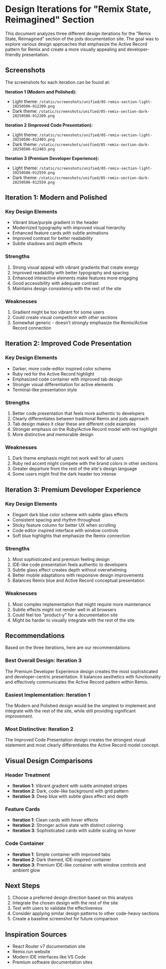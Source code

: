 # Design Iterations for "Remix State, Reimagined" Section

This document analyzes three different design iterations for the "Remix State, Reimagined" section of the jods documentation site. The goal was to explore various design approaches that emphasize the Active Record pattern for Remix and create a more visually appealing and developer-friendly presentation.

## Screenshots

The screenshots for each iteration can be found at:

**Iteration 1 (Modern and Polished):**

- Light theme: `/static/screenshots/unified/05-remix-section-light-20250506-012209.png`
- Dark theme: `/static/screenshots/unified/05-remix-section-dark-20250506-012209.png`

**Iteration 2 (Improved Code Presentation):**

- Light theme: `/static/screenshots/unified/05-remix-section-light-20250506-012403.png`
- Dark theme: `/static/screenshots/unified/05-remix-section-dark-20250506-012403.png`

**Iteration 3 (Premium Developer Experience):**

- Light theme: `/static/screenshots/unified/05-remix-section-light-20250506-012559.png`
- Dark theme: `/static/screenshots/unified/05-remix-section-dark-20250506-012559.png`

## Iteration 1: Modern and Polished

### Key Design Elements

- Vibrant blue/purple gradient in the header
- Modernized typography with improved visual hierarchy
- Enhanced feature cards with subtle animations
- Improved contrast for better readability
- Subtle shadows and depth effects

### Strengths

1. Strong visual appeal with vibrant gradients that create energy
2. Improved readability with better typography and spacing
3. Enhanced interactive elements make features more engaging
4. Good accessibility with adequate contrast
5. Maintains design consistency with the rest of the site

### Weaknesses

1. Gradient might be too vibrant for some users
2. Could create visual competition with other sections
3. Somewhat generic - doesn't strongly emphasize the Remix/Active Record connection

## Iteration 2: Improved Code Presentation

### Key Design Elements

- Darker, more code-editor inspired color scheme
- Ruby red for the Active Record highlight
- Emphasized code container with improved tab design
- Stronger visual differentiation for active elements
- Terminal-like presentation style

### Strengths

1. Better code presentation that feels more authentic to developers
2. Clearly differentiates between traditional Remix and jods approach
3. Tab design makes it clear these are different code examples
4. Stronger emphasis on the Ruby/Active Record model with red highlight
5. More distinctive and memorable design

### Weaknesses

1. Dark theme emphasis might not work well for all users
2. Ruby red accent might compete with the brand colors in other sections
3. Greater departure from the rest of the site's design language
4. Some users might find the dark header too intense

## Iteration 3: Premium Developer Experience

### Key Design Elements

- Elegant dark blue color scheme with subtle glass effects
- Consistent spacing and rhythm throughout
- Sticky feature column for better UX when scrolling
- Code editor inspired interface with window controls
- Soft blue highlights that emphasize the Remix connection

### Strengths

1. Most sophisticated and premium feeling design
2. IDE-like code presentation feels authentic to developers
3. Subtle glass effect creates depth without overwhelming
4. Better mobile adaptations with responsive design improvements
5. Balances Remix blue and Active Record conceptual presentation

### Weaknesses

1. Most complex implementation that might require more maintenance
2. Subtle effects might not render well in all browsers
3. Could feel too "product-y" for a documentation site
4. Might be harder to visually integrate with the rest of the site

## Recommendations

Based on the three iterations, here are our recommendations:

### Best Overall Design: Iteration 3

The Premium Developer Experience design creates the most sophisticated and developer-centric presentation. It balances aesthetics with functionality and effectively communicates the Active Record pattern within Remix.

### Easiest Implementation: Iteration 1

The Modern and Polished design would be the simplest to implement and integrate with the rest of the site, while still providing significant improvement.

### Most Distinctive: Iteration 2

The Improved Code Presentation design creates the strongest visual statement and most clearly differentiates the Active Record model concept.

## Visual Design Comparisons

### Header Treatment

- **Iteration 1**: Vibrant gradient with subtle animated stripes
- **Iteration 2**: Dark, code-like background with grid pattern
- **Iteration 3**: Deep blue with subtle glass effect and depth

### Feature Cards

- **Iteration 1**: Clean cards with hover effects
- **Iteration 2**: Stronger active state with distinct coloring
- **Iteration 3**: Sophisticated cards with subtle scaling on hover

### Code Container

- **Iteration 1**: Simple container with improved tabs
- **Iteration 2**: Dark themed, IDE-inspired container
- **Iteration 3**: Premium IDE-like container with window controls and ambient glow

## Next Steps

1. Choose a preferred design direction based on this analysis
2. Integrate the chosen design with the rest of the site
3. Test with users to validate the effectiveness
4. Consider applying similar design patterns to other code-heavy sections
5. Create a baseline screenshot for future comparison

## Inspiration Sources

- React Router v7 documentation site
- Remix.run website
- Modern IDE interfaces like VS Code
- Premium software documentation sites
